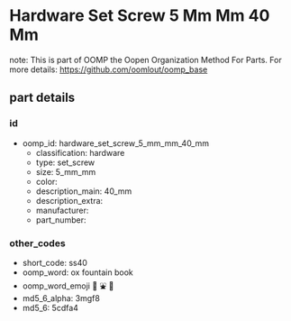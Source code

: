# Hardware Set Screw 5 Mm Mm 40 Mm  

note: This is part of OOMP the Oopen Organization Method For Parts. For more details: https://github.com/oomlout/oomp_base

##  part details





### id
* oomp_id: hardware_set_screw_5_mm_mm_40_mm
  * classification: hardware
  * type: set_screw
  * size: 5_mm_mm
  * color: 
  * description_main: 40_mm
  * description_extra: 
  * manufacturer: 
  * part_number: 

### other_codes
* short_code: ss40
* oomp_word: ox fountain book
* oomp_word_emoji :ox: :fountain: :book:
* md5_6_alpha: 3mgf8
* md5_6: 5cdfa4